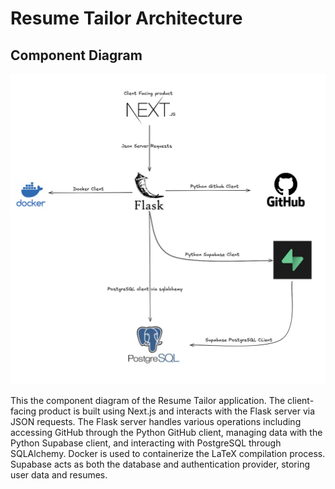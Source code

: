 # Resume Tailor Architecture

## Component Diagram
![Component Diagram](/assets/component.png)

This the component diagram of the Resume Tailor application. The client-facing product is built using Next.js and interacts with the Flask server via JSON requests. The Flask server handles various operations including accessing GitHub through the Python GitHub client, managing data with the Python Supabase client, and interacting with PostgreSQL through SQLAlchemy. Docker is used to containerize the LaTeX compilation process. Supabase acts as both the database and authentication provider, storing user data and resumes.

